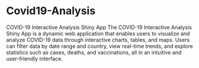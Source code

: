 # Covid19-Analysis
COVID-19 Interactive Analysis Shiny App
The COVID-19 Interactive Analysis Shiny App is a dynamic web application that enables users to visualize and analyze COVID-19 data through interactive charts, tables, and maps. Users can filter data by date range and country, view real-time trends, and explore statistics such as cases, deaths, and vaccinations, all in an intuitive and user-friendly interface.
